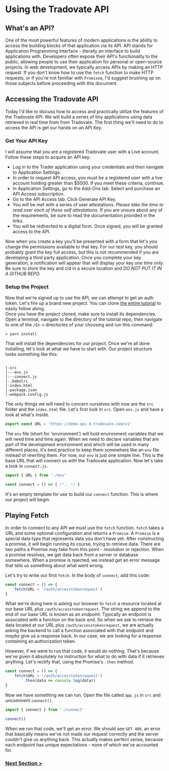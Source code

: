 # Using the Tradovate API

## What's an API?
One of the most powerful features of modern applications is the ability to access
the building blocks of that application via its API. API stands for Application 
Programming Interface - literally an interface to build applications with. Developers 
often expose their API's functionality to the public, allowing people to use their 
application for personal or open-source projects. In web development, we typically
access APIs by making an HTTP request. If you don't know how to use the `fetch` function
to make HTTP requests, or if you're not familiar with `Promise`s, I'd suggest brushing 
up on those subjects before proceeding with this document. 

<!-- add more about the end goal of this application -->
## Accessing the Tradovate API
Today I'd like to dsicuss how to access and practically utilize the features of the 
Tradovate API. We will build a series of tiny applications using data retrieved in real time 
from from Tradovate. The first thing we'll need to do to access the API is get our
hands on an API Key.

### Get Your API Key
I will assume that you are a registered Tradovate user with a Live account. Follow these steps to acquire an API key:

- Log in to the Trader application using your credentials and then navigate to Application Settings. 
- In order to request API access, you must be a registered user with a live account holding greater than $5000. If you meet these criteria, continue.
- In Application Settings, go to the Add-Ons tab. Select and purchase an API Access subscription.
- Go to the API Access tab. Click Generate API Key.
- You will be met with a series of user attestations. _Please take the time to read over each of these self attestations_. If you are unsure about any of the requirements, be sure to read the documentation provided in the links.
- You will be redirected to a digital form. Once signed, you will be granted access to the API. 

Now when you create a key you'll be presented with a form that let's you change the permissions available to that key. For our test key, you should probably grant the key full access, but this is not recommended if you are developing a third party application. Once you complete your key generation, a notification will appear that will display your key _one time only_. Be sure to store the key and cid in a secure location and _DO NOT PUT IT IN A GITHUB REPO_. 

### Setup the Project
Now that we're signed up to use the API, we can attempt to get an auth token. Let's fire up a brand new project.
You can clone [the entire tutorial](https://github.com/tradovate/example-api-js/) to easily follow along.    
Once you have the project cloned, make sure to install its dependencies. Open a terminal, navigate to
the directory of the tutorial repo, then navigate to one of the `/EX-n` directories of your choosing and run this command:

```
> yarn install
```

That will install the dependencies for our project. Once we're all done installing, let's look at 
what we have to start with. Our project structure looks something like this:

```

|-src
|---env.js
|---connect.js
|-.babelrc
|-index.html
|-package.json
|-webpack.config.js

```

The only things we will need to concern ourselves with now are the `src` folder and the 
`index.html` file. Let's first look in `src`. Open `env.js` and have a look at what's inside.

```javascript
export const URL = 'https://demo-api-d.tradovate.com/v1'
```

The `env` file (short for 'environment') will hold environment variables that we will need time and time 
again. When we need to declare variables that are part of the development environment and which will be used
in many different places, it's best practice to keep them somewhere like an `env` file instead of rewriting
them. For now, our `env` is just one simple line. This is the base URL that will connect us with the Tradovate 
application. Now let's take a look in `connect.js`.

```javascript
import { URL } from './env'

const connect = () => { /*...*/ }
```

It's an empty template for use to build our `connect` function. This is where our project will begin.

## Playing Fetch
In order to connect to any API we must use the `fetch` function. `fetch` takes a URL and some optional 
configuration and returns a `Promise`. A `Promise` is a special data type that represents data you don't
have yet. After constructing a promise, it will begin running its course, trying to retrieve data. There 
are two paths a Promise may take from this point - resolution or rejection. When a promise resolves, we 
get data back from a server or database somewhere. When a promise is rejected, we instead get an error 
message that tells us something about what went wrong. 

Let's try to write our first `fetch`. In the body of `connect`, add this code:

```javascript
const connect = () => {
    fetch(URL + '/auth/accesstokenrequest')
}
```

What we're doing here is asking our browser to `fetch` a resource located at our base URL plus 
`/auth/accesstokenrequest`. The string we append to the end of our base URL is known as an *endpoint*.
Typically an endpoint is associated with a function on the back end. So when we ask to retrieve the data
located at our URL plus `/auth/accesstokenrequest`, we are actually asking the backend to call a function 
associated with that endpoint and *maybe* give us a response back. In our case, we are looking for a response
containing an authorization token.

However, if we were to run that code, it would do nothing. That's because we've given it absolutely no instruction
for what to do with data if it retrieves anything. Let's rectify that, using the Promise's `.then` method.

```javascript
const connect = () => {
    fetch(URL + '/auth/accesstokenrequest')
        .then(data => console.log(data))
}
```

Now we have something we can run. Open the file called `app.js` in `src` and uncomment `connect()`.

```javascript
import { connect } from './connect'

connect()
```

When we run that code, we'll get an error. We should see `GET 400`, an error that basically means
we've not made our request correctly and the server couldn't give us anything back. This actually
makes perfect sense, because each endpoint has unique expectations - none of which we've accounted for.

### [Next Section >](http://github.com/tradovate/example-api-js/tree/main/tutorial/Access/EX-1-Simple-Request)
